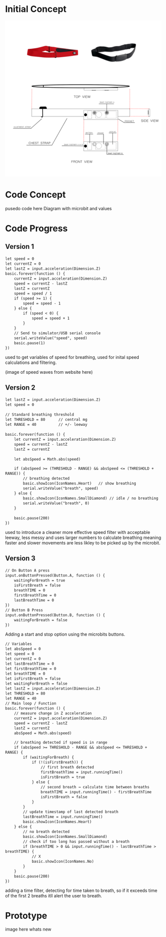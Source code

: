 # Initial Concept
![Inital Concept Sketch](./Images/BreathReminderDrawing.png)

# Code Concept
pusedo code here
Diagram with microbit and values

# Code Progress
## Version 1
```
let speed = 0
let currentZ = 0
let lastZ = input.acceleration(Dimension.Z)
basic.forever(function () {
    currentZ = input.acceleration(Dimension.Z)
    speed = currentZ - lastZ
    lastZ = currentZ
    speed = speed / 1
    if (speed >= 1) {
        speed = speed - 1
    } else {
        if (speed < 0) {
            speed = speed + 1
        }
    }
    // Send to simulator/USB serial console
    serial.writeValue("speed", speed)
    basic.pause(1)
})
```
used to get variables of speed for breathing, used for inital speed calculations and filtering.

(image of speed waves from website here)

## Version 2
```
let lastZ = input.acceleration(Dimension.Z)
let speed = 0

// Standard breathing threshold
let THRESHOLD = 80      // central mg
let RANGE = 40          // +/- leeway

basic.forever(function () {
    let currentZ = input.acceleration(Dimension.Z)
    speed = currentZ - lastZ
    lastZ = currentZ

    let absSpeed = Math.abs(speed)
```
```
    if (absSpeed >= (THRESHOLD - RANGE) && absSpeed <= (THRESHOLD + RANGE)) {
        // breathing detected
        basic.showIcon(IconNames.Heart)   // show breathing
        serial.writeValue("breath", speed)
    } else {
        basic.showIcon(IconNames.SmallDiamond) // idle / no breathing
        serial.writeValue("breath", 0)
    }

    basic.pause(200)
})
```
used to introduce a cleaner more effective speed filter with acceptable leeway, less messy and uses larger numbers to calculate breathing meaning faster and slower movements are less likley to be picked up by the microbit.

## Version 3
```
// On Button A press
input.onButtonPressed(Button.A, function () {
    waitingForBreath = true
    isFirstBreath = false
    breathTIME = 0
    firstBreathTime = 0
    lastBreathTime = 0
})
// Button B Press
input.onButtonPressed(Button.B, function () {
    waitingForBreath = false
})
```
Adding a start and stop option using the microbits buttons.
```
// Variables
let absSpeed = 0
let speed = 0
let currentZ = 0
let lastBreathTime = 0
let firstBreathTime = 0
let breathTIME = 0
let isFirstBreath = false
let waitingForBreath = false
let lastZ = input.acceleration(Dimension.Z)
let THRESHOLD = 80
let RANGE = 40
// Main loop / Function
basic.forever(function () {
    // measure change in Z acceleration
    currentZ = input.acceleration(Dimension.Z)
    speed = currentZ - lastZ
    lastZ = currentZ
    absSpeed = Math.abs(speed)
```
```
    // breathing detected if speed is in range
    if (absSpeed >= THRESHOLD - RANGE && absSpeed <= THRESHOLD + RANGE) {
        if (waitingForBreath) {
            if (!(isFirstBreath)) {
                // first breath detected
                firstBreathTime = input.runningTime()
                isFirstBreath = true
            } else {
                // second breath → calculate time between breaths
                breathTIME = input.runningTime() - firstBreathTime
                isFirstBreath = false
            }
        }
        // update timestamp of last detected breath
        lastBreathTime = input.runningTime()
        basic.showIcon(IconNames.Heart)
    } else {
        // no breath detected
        basic.showIcon(IconNames.SmallDiamond)
        // check if too long has passed without a breath
        if (breathTIME > 0 && input.runningTime() - lastBreathTime > breathTIME) {
            // X
            basic.showIcon(IconNames.No)
        }
    }
    basic.pause(200)
})
```
adding a time filter, detecting for time taken to  breath, so if it exceeds time of the first 2 breaths itll alert the user to breath.

# Prototype
image here
whats new